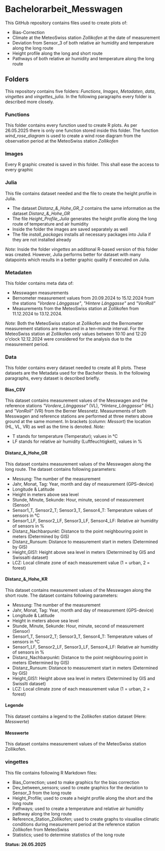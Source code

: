 # Bachelorarbeit_Messwagen

This GitHub repository contains files used to create plots of:
- Bias-Correction
- Climate at the MeteoSwiss station *Zollikofen* at the date of measurement
- Deviation from Sensor_3 of both relative air humidity and temperature along the long route
- Height profile along the long and short route
- Pathways of both relative air humidity and temperature along the long route

## Folders

This repository contains five folders: *Functions*, *Images*, *Metadaten*, *data*, *vingettes* and *vingettes_julia*. In the following paragraphs every folder is described more closely.

### Functions

This folder contains every function used to create R plots. As per 26.05.2025 there is only one function stored inside this folder. 
The function *wind_rose_diagram* is used to create a wind rose diagram from the observation period at the MeteoSwiss station *Zollikofen*

### Images

Every R graphic created is saved in this folder. This shall ease the access to every graphic

### Julia

This file contains dataset needed and the file to create the height profile in Julia.
- The dataset *Distanz_&_Hohe_GR_2* contains the same information as the dataset *Distanz_&_Hohe_GR*
- The file *Height_Profile_Julia* generates the height profile along the long route of temperature and air humidity
- Inside the folder the images are saved separately as well
- The file *install_packages* installs all necessary packages into Julia if they are not installed already

*Note:* Inside the folder *vingettes* an additonal R-based version of this folder was created. However, Julia performs better for dataset with many datapoints which results in a better graphic quality if executed on Julia.

### Metadaten

This folder contains meta data of:
- Messwagen measurements
- Bernometer measurement values from 20.09.2024 to 15.12.2024 from the stations *"Vordere Länggasse"*, *"Hintere Länggasse"* and *"VonRoll"*
- Measurements from the MeteoSwiss station at Zollikofen from 11.12.2024 to 13.12.2024.

*Note:*
Both the MeteoSwiss station at Zollikofen and the Bernometer measurement stations are measured in a ten-minute interval.
For the MeteoSwiss station at Zollikofen only values between 10:10 and 12:20 o'clock 12.12.2024 were considered for the analysis due to the measurement period.

### Data

This folder contains every dataset needed to create all R plots. These datasets are the Metadata used for the Bachelor thesis.
In the following paragraphs, every dataset is described briefly. 

#### Bias_CSV

This dataset contains measurement values of the Messwagen and the reference stations *"Vordere_Länggasse"* (VL), *"Hintere_Länggasse"* (HL) and *"VonRoll"* (VR) from the Berner Messnetz. Measurements of both Messwagen and reference stations are performed at three meters above ground at the same moment. In brackets (column: *Messort*) the location (HL, VL, VR) as well as the time is denoted.
*Note:*
  - T stands for temperature (Temperatur); values in °C
  - LF stands for relative air humidity (Luftfeuchtigkeit), values in %
 
#### Distanz_&_Hohe_GR

This dataset contains measurement values of the Messwagen along the long route. The dataset contains following parameters:
- Messung: The number of the measurement
- Jahr, Monat, Tag: Year, month and day of measurement (GPS-device)
- Longitude & Latitude
- Height in meters above sea level
- Stunde, Minute, Sekunde: Hour, minute, second of measurement (Sensor)
- Sensor1_T, Sensor2_T; Sensor3_T, Sensor4_T: Temperature values of sensors in °C
- Sensor1_LF, Sensor2_LF, Sensor3_LF, Sensor4_LF: Relative air humidity of sensors in %
- Distanz_Nachbarpunkt: Distance to the point neighbouring point in meters (Determined by GIS)
- Distanz_Runsum: Distance to measurement start in meters (Determined by GIS)
- Height_GIS1: Height above sea level in meters (Determined by GIS and Swissalti dataset)
- LCZ: Local climate zone of each measurement value (1 = urban, 2 = forest)

#### Distanz_&_Hohe_KR

This dataset contains measurement values of the Messwagen along the short route. The dataset contains following parameters:
- Messung: The number of the measurement
- Jahr, Monat, Tag: Year, month and day of measurement (GPS-device)
- Longitude & Latitude
- Height in meters above sea level
- Stunde, Minute, Sekunde: Hour, minute, second of measurement (Sensor)
- Sensor1_T, Sensor2_T; Sensor3_T, Sensor4_T: Temperature values of sensors in °C
- Sensor1_LF, Sensor2_LF, Sensor3_LF, Sensor4_LF: Relative air humidity of sensors in %
- Distanz_Nachbarpunkt: Distance to the point neighbouring point in meters (Determined by GIS)
- Distanz_Runsum: Distance to measurement start in meters (Determined by GIS)
- Height_GIS1: Height above sea level in meters (Determined by GIS and Swisslti dataset)
- LCZ: Local climate zone of each measurement value (1 = urban, 2 = forest)

#### Legende

This dataset contains a legend to the Zollikofen station dataset (Here: *Messwerte*)

#### Messwerte

This dataset contains measurement values of the MeteoSwiss station Zollikofen.

### vingettes

This file contains following R Markdown files:
- Bias_Correction; used to make graphics for the bias correction
- Dev_between_sensors; used to create graphics for the deviation to Sensor_3 from the long route
- Height_Profile; used to create a height profile along the short and the long route
- Pathways; used to create a temperature and relative air humidity pathway along the long route
- Reference_Station_Zollikofen; used to create graphs to visualise climatic conditions during measurement period at the reference station Zollikofen from MeteoSwiss
- Statistics; used to determine statistics of the long route

**Status: 26.05.2025**
